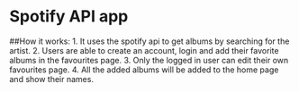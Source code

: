 # Spotify API app

##How it works:
    1. It uses the spotify api to get albums by searching for the artist.
    2. Users are able to create an account, login and add their favorite albums in the favourites page.
    3. Only the logged in user can edit their own favourites page.
    4. All the added albums will be added to the home page and show their names.